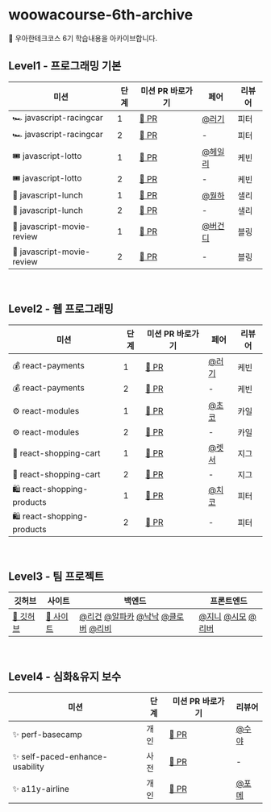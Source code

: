 # woowacourse-6th-archive

📝 우아한테크코스 6기 학습내용을 아카이브합니다.

## Level1 - 프로그래밍 기본

| 미션                       | 단계 | 미션 PR 바로가기                                                         | 페어                                   | 리뷰어 |
| -------------------------- | ---- | ------------------------------------------------------------------------ | -------------------------------------- | ------ |
| 🏎 javascript-racingcar     | 1    | [🔗 PR](https://github.com/woowacourse/javascript-racingcar/pull/280)    | [@러기](https://github.com/lurgi)      | 피터   |
| 🏎 javascript-racingcar     | 2    | [🔗 PR](https://github.com/woowacourse/javascript-racingcar/pull/310)    | -                                      | 피터   |
| 🎟 javascript-lotto         | 1    | [🔗 PR](https://github.com/woowacourse/javascript-lotto/pull/256)        | [@헤일리](https://github.com/healim01) | 케빈   |
| 🎟 javascript-lotto         | 2    | [🔗 PR](https://github.com/woowacourse/javascript-lotto/pull/318)        | -                                      | 케빈   |
| 🍔 javascript-lunch        | 1    | [🔗 PR](https://github.com/woowacourse/javascript-lunch/pull/130)        | [@월하](https://github.com/vi-wolhwa)  | 샐리   |
| 🍔 javascript-lunch        | 2    | [🔗 PR](https://github.com/woowacourse/javascript-lunch/pull/157)        | -                                      | 샐리   |
| 🍿 javascript-movie-review | 1    | [🔗 PR](https://github.com/woowacourse/javascript-movie-review/pull/105) | [@버건디](https://github.com/brgndyy)  | 블링   |
| 🍿 javascript-movie-review | 2    | [🔗 PR](https://github.com/woowacourse/javascript-lotto/pull/318)        | -                                      | 블링   |

</br>

## Level2 - 웹 프로그래밍

| 미션                      | 단계 | 미션 PR 바로가기                                                        | 페어                                   | 리뷰어 |
| ------------------------- | ---- | ----------------------------------------------------------------------- | -------------------------------------- | ------ |
| 💰 react-payments         | 1    | [🔗 PR](https://github.com/woowacourse/react-payments/pull/342)         | [@러기](https://github.com/lurgi)      | 케빈   |
| 💰 react-payments         | 2    | [🔗 PR](https://github.com/woowacourse/react-payments/pull/404)         | -                                      | 케빈   |
| ⚙️ react-modules          | 1    | [🔗 PR](https://github.com/woowacourse/react-modules/pull/14)           | [@초코](https://github.com/00kang)     | 카일   |
| ⚙️ react-modules          | 2    | [🔗 PR](https://github.com/woowacourse/react-modules/pull/76)           | -                                      | 카일   |
| 🛒 react-shopping-cart    | 1    | [🔗 PR](https://github.com/woowacourse/react-shopping-cart/pull/256)    | [@렛서](https://github.com/llqqssttyy) | 지그   |
| 🛒 react-shopping-cart    | 2    | [🔗 PR](https://github.com/woowacourse/react-shopping-cart/pull/320)    | -                                      | 지그   |
| 🛍 react-shopping-products | 1    | [🔗 PR](https://github.com/woowacourse/react-shopping-products/pull/11) | [@치코](https://github.com/jaeml06)    | 피터   |
| 🛍 react-shopping-products | 2    | [🔗 PR](https://github.com/woowacourse/react-shopping-products/pull/57) | -                                      | 피터   |

</br>

## Level3 - 팀 프로젝트

| 깃허브                                                         | 사이트                           | 백엔드                                                                                                                                                                                           | 프론트엔드                                                                                                      |
| -------------------------------------------------------------- | -------------------------------- | ------------------------------------------------------------------------------------------------------------------------------------------------------------------------------------------------ | --------------------------------------------------------------------------------------------------------------- |
| [🔗 깃허브](https://github.com/woowacourse-teams/2024-touroot) | [🔗 사이트](https://touroot.kr/) | [@리건](https://github.com/hangillee) [@알파카](https://github.com/slimsha2dy) [@낙낙](https://github.com/nak-honest) [@클로버](https://github.com/eunjungL) [@리비](https://github.com/Libienz) | [@지니](https://github.com/jinyoung234) [@시모](https://github.com/simorimi) [@리버](https://github.com/0jenn0) |

</br>

## Level4 - 심화&유지 보수

| 미션                            | 단계 | 미션 PR 바로가기                                                             | 리뷰어                                 |
| ------------------------------- | ---- | ---------------------------------------------------------------------------- | -------------------------------------- |
| ✨ perf-basecamp                | 개인 | [🔗 PR](https://github.com/woowacourse/perf-basecamp/pull/120)               | [@수야](https://github.com/cys4585)    |
| ✨ self-paced-enhance-usability | 사전 | [🔗 PR](https://github.com/woowacourse/self-paced-enhance-usability/pull/16) | -                                      |
| ✨ a11y-airline                 | 개인 | [🔗 PR](https://github.com/woowacourse/a11y-airline/pull/100)                | [@포메](https://github.com/novice0840) |
